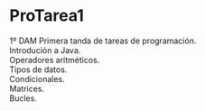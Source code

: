 # ProTarea1
1º DAM Primera tanda de tareas de programación. <br>
Introdución a Java. <br>
Operadores aritméticos. <br>
Tipos de datos. <br>
Condicionales. <br>
Matrices. <br>
Bucles. <br>
